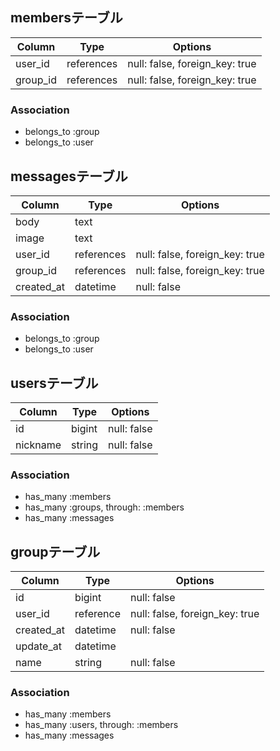 ## membersテーブル

|Column|Type|Options|
|------|----|-------|
|user_id|references|null: false, foreign_key: true|
|group_id|references|null: false, foreign_key: true|


### Association
- belongs_to :group
- belongs_to :user


## messagesテーブル

|Column|Type|Options|
|------|----|-------|
|body|text||
|image|text||
|user_id|references|null: false, foreign_key: true|
|group_id|references|null: false, foreign_key: true|
|created_at|datetime|null: false|


### Association
- belongs_to :group
- belongs_to :user


## usersテーブル

|Column|Type|Options|
|------|----|-------|
|id|bigint|null: false|
|nickname|string|null: false|


### Association
- has_many :members
- has_many :groups, through: :members
- has_many :messages



## groupテーブル

|Column|Type|Options|
|------|----|-------|
|id|bigint|null: false|
|user_id|reference|null: false, foreign_key: true|
|created_at|datetime|null: false|
|update_at|datetime||
|name|string|null: false|


### Association
- has_many :members
- has_many :users, through: :members
- has_many :messages